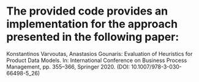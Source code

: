 # The provided code provides an implementation for the approach presented in the following paper:
Konstantinos Varvoutas, Anastasios Gounaris: Evaluation of Heuristics for Product Data Models. In: International Conference on Business Process Management, pp. 355–366, Springer 2020. (DOI: 10.1007/978-3-030-66498-5_26)

